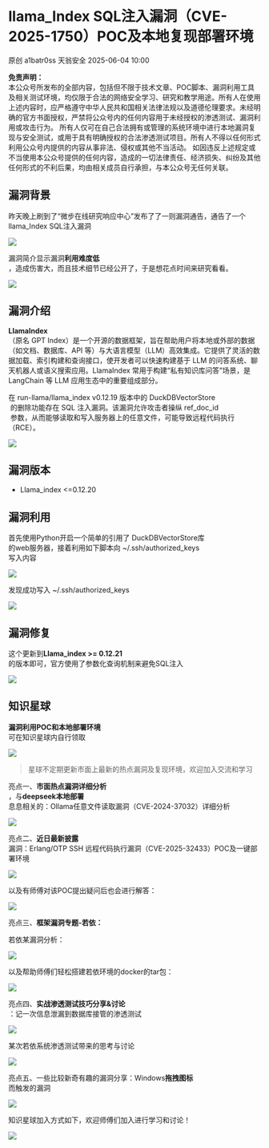 #  llama_Index SQL注入漏洞（CVE-2025-1750）POC及本地复现部署环境   
原创 a1batr0ss  天翁安全   2025-06-04 10:00  
  
**免责声明：**  
本公众号所发布的全部内容，包括但不限于技术文章、POC脚本、漏洞利用工具及相关测试环境，均仅限于合法的网络安全学习、研究和教学用途。所有人在使用上述内容时，应严格遵守中华人民共和国相关法律法规以及道德伦理要求。未经明确的官方书面授权，严禁将公众号内的任何内容用于未经授权的渗透测试、漏洞利用或攻击行为。 所有人仅可在自己合法拥有或管理的系统环境中进行本地漏洞复现与安全测试，或用于具有明确授权的合法渗透测试项目。所有人不得以任何形式利用公众号内提供的内容从事非法、侵权或其他不当活动。 如因违反上述规定或不当使用本公众号提供的任何内容，造成的一切法律责任、经济损失、纠纷及其他任何形式的不利后果，均由相关成员自行承担，与本公众号无任何关联。  
## 漏洞背景  
  
昨天晚上刷到了“微步在线研究响应中心”发布了了一则漏洞通告，通告了一个llama_Index SQL注入漏洞  
  
![](https://mmbiz.qpic.cn/sz_mmbiz_png/I2eHcAFia5S546lRqs4I3LVco7SDem7BJKp48UcpC5zbBLK48tc08eTibEKFUglJPAk5vX3aSPtPiaDatYeel89pQ/640?wx_fmt=png&from=appmsg "")  
  
漏洞简介显示漏洞**利用难度低**  
，造成伤害大，而且技术细节已经公开了，于是想花点时间来研究看看。  
  
![](https://mmbiz.qpic.cn/sz_mmbiz_png/I2eHcAFia5S546lRqs4I3LVco7SDem7BJc2ann4jDqKBeSCUVKTVRJqPx78CpicgGJDK0KKCg7ibOaSqzuxM6eWrw/640?wx_fmt=png&from=appmsg "")  
## 漏洞介绍  
  
**LlamaIndex**  
（原名 GPT Index）是一个开源的数据框架，旨在帮助用户将本地或外部的数据（如文档、数据库、API 等）与大语言模型（LLM）高效集成。它提供了灵活的数据加载、索引构建和查询接口，使开发者可以快速构建基于 LLM 的问答系统、聊天机器人或语义搜索应用。LlamaIndex 常用于构建“私有知识库问答”场景，是 LangChain 等 LLM 应用生态中的重要组成部分。  
  
在 run-llama/llama_index v0.12.19 版本中的 DuckDBVectorStore  
 的删除功能存在 SQL 注入漏洞。该漏洞允许攻击者操纵 ref_doc_id  
 参数，从而能够读取和写入服务器上的任意文件，可能导致远程代码执行（RCE）。  
  
![](https://mmbiz.qpic.cn/sz_mmbiz_png/I2eHcAFia5S546lRqs4I3LVco7SDem7BJxhyA6Jiahmm2l2ib99PKx910EibeiawKYMc1QFYwza2d3YyicZXvIu9PKnw/640?wx_fmt=png&from=appmsg "")  
## 漏洞版本  
- Llama_index <=0.12.20  
  
## 漏洞利用  
  
首先使用Python开启一个简单的引用了 DuckDBVectorStore库  
的web服务器，接着利用如下脚本向 ~/.ssh/authorized_keys  
写入内容  
  
![](https://mmbiz.qpic.cn/sz_mmbiz_png/I2eHcAFia5S546lRqs4I3LVco7SDem7BJ2ksia9kcyunUNIe5F6ooemEcjiaaO6iaOIxrDzD46xSDrwFicmYAU6r3cg/640?wx_fmt=png&from=appmsg "")  
  
发现成功写入 ~/.ssh/authorized_keys  
  
![](https://mmbiz.qpic.cn/sz_mmbiz_png/I2eHcAFia5S546lRqs4I3LVco7SDem7BJnsfb9RwOaGGSkVvPpWlbT7v5X2TUPlV89ANmibfzPj6xg5XZCtDia6XQ/640?wx_fmt=png&from=appmsg "")  
## 漏洞修复  
  
这个更新到**Llama_index >= 0.12.21**  
的版本即可，官方使用了参数化查询机制来避免SQL注入  
  
![](https://mmbiz.qpic.cn/sz_mmbiz_png/I2eHcAFia5S546lRqs4I3LVco7SDem7BJKwWuiaiaEDI97v2s7VkmVwwrAmOKlpUQo2ebmyR74BL74xNcQ2wGrMTA/640?wx_fmt=png&from=appmsg "")  
## 知识星球  
  
**漏洞利用POC和本地部署环境**  
可在知识星球内自行领取  
  
![](https://mmbiz.qpic.cn/sz_mmbiz_png/I2eHcAFia5S546lRqs4I3LVco7SDem7BJBqLr1aoDicbuLPw6DTEuwjNqm76zqgD0rb4Th5mhKGdAgLxQLQfZ2rw/640?wx_fmt=png&from=appmsg "")  
> 星球不定期更新市面上最新的热点漏洞及复现环境，欢迎加入交流和学习  
  
  
亮点一、**市面热点漏洞详细分析**  
，与**deepseek本地部署**  
息息相关的：Ollama任意文件读取漏洞（CVE-2024-37032）详细分析  
  
![](https://mmbiz.qpic.cn/sz_mmbiz_png/I2eHcAFia5S546lRqs4I3LVco7SDem7BJISeSQMWZ97Kmutr7iakLbOBeQMx26cz6JHvUrYiaSM92Od8KaPGicM8Vw/640?wx_fmt=png&from=appmsg "")  
  
亮点二、**近日最新披露**  
漏洞：Erlang/OTP SSH 远程代码执行漏洞（CVE-2025-32433）POC及一键部署环境  
  
![](https://mmbiz.qpic.cn/sz_mmbiz_png/I2eHcAFia5S546lRqs4I3LVco7SDem7BJIBib555o19aWO61DLNxOPaO0mFbSe67P2tPrgwOKYulia7xdyqiaPfYlA/640?wx_fmt=png&from=appmsg "")  
  
以及有师傅对该POC提出疑问后也会进行解答：  
  
![](https://mmbiz.qpic.cn/sz_mmbiz_png/I2eHcAFia5S546lRqs4I3LVco7SDem7BJKNpwTbu8v32zOZUIlSAfr6o7NoUWBAS43KsxEPIftLI12Kynqy0ZpQ/640?wx_fmt=png&from=appmsg "")  
  
亮点三、**框架漏洞专题-若依：**  
  
若依某漏洞分析：  
  
![](https://mmbiz.qpic.cn/sz_mmbiz_png/I2eHcAFia5S546lRqs4I3LVco7SDem7BJiaXibtoxWY4Zt1pyAjGicZRxIRK2vc2W3aKAKOOMpiclfYgYnqCYRkG9eQ/640?wx_fmt=png&from=appmsg "")  
  
以及帮助师傅们轻松搭建若依环境的docker的tar包：  
  
![](https://mmbiz.qpic.cn/sz_mmbiz_png/I2eHcAFia5S546lRqs4I3LVco7SDem7BJvMibyw0aVMKEFibiaZVbibK9AIicA3osCsXGYkCrfumZESzt7lovc2CpDwg/640?wx_fmt=png&from=appmsg "")  
  
亮点四、**实战渗透测试技巧分享&讨论**  
：记一次信息泄漏到数据库接管的渗透测试  
  
![](https://mmbiz.qpic.cn/sz_mmbiz_png/I2eHcAFia5S546lRqs4I3LVco7SDem7BJezpibYxvnNgOaY4nOVzDhPicJ5Y5nNnhSZ0CsMdxl0iaYWsofvIAuLoDg/640?wx_fmt=png&from=appmsg "")  
  
某次若依系统渗透测试带来的思考与讨论  
  
![](https://mmbiz.qpic.cn/sz_mmbiz_png/I2eHcAFia5S546lRqs4I3LVco7SDem7BJeqT9icpCChyJKdUPUttWJKDgPuBRnosZRBSrG6ViaHOWBaKvJFtEq9Hg/640?wx_fmt=png&from=appmsg "")  
  
亮点五、一些比较新奇有趣的漏洞分享：Windows**拖拽图标**  
而触发的漏洞  
  
![](https://mmbiz.qpic.cn/sz_mmbiz_png/I2eHcAFia5S546lRqs4I3LVco7SDem7BJ4wMuoFKoU8ndM5ncH4WVDtn7cyPZnD8PscejaiaSpIdo1t78IRViaEBA/640?wx_fmt=png&from=appmsg "")  
  
知识星球加入方式如下，欢迎师傅们加入进行学习和讨论！  
  
![](https://mmbiz.qpic.cn/sz_mmbiz_png/I2eHcAFia5S546lRqs4I3LVco7SDem7BJRYiaia2LEhb6I1F1BibJBt5VFXmFuKIgiccNNVW3Aibr4Xavog38KmI8vxQ/640?wx_fmt=png&from=appmsg "")  
  
